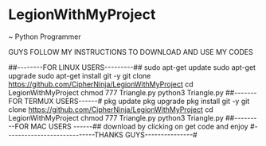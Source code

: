 # LegionWithMyProject
~ Python Programmer 



GUYS FOLLOW MY INSTRUCTIONS TO DOWNLOAD AND USE MY CODES

##--------FOR LINUX USERS---------##
sudo apt-get update 
sudo apt-get upgrade
sudo apt-get install git -y
git clone https://github.com/CipherNinja/LegionWithMyProject
cd LegionWithMyProject
chmod 777 Triangle.py
python3 Triangle.py
##-------FOR TERMUX USERS------#
pkg update 
pkg upgrade
pkg install git -y
git clone https://github.com/CipherNinja/LegionWithMyProject
cd LegionWithMyProject
chmod 777 Triangle.py
python3 Triangle.py
##---------FOR MAC USERS ------##
download by clicking on get code
and enjoy
#----------------------------THANKS GUYS---------------#


